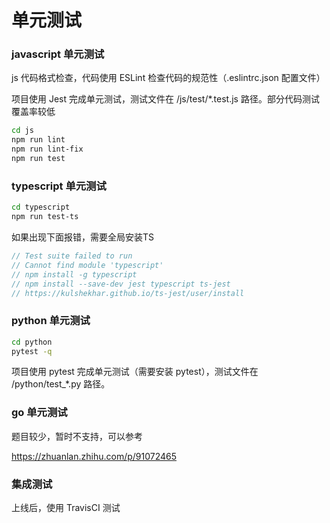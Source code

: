 # 单元测试

### javascript 单元测试

js 代码格式检查，代码使用 ESLint 检查代码的规范性（.eslintrc.json 配置文件）

项目使用 Jest 完成单元测试，测试文件在 /js/test/*.test.js 路径。部分代码测试覆盖率较低

~~~bash
cd js
npm run lint
npm run lint-fix
npm run test
~~~

### typescript 单元测试

~~~bash
cd typescript
npm run test-ts
~~~
如果出现下面报错，需要全局安装TS
~~~js
// Test suite failed to run
// Cannot find module 'typescript'
// npm install -g typescript
// npm install --save-dev jest typescript ts-jest
// https://kulshekhar.github.io/ts-jest/user/install
~~~

### python 单元测试

~~~bash
cd python
pytest -q
~~~

项目使用 pytest 完成单元测试（需要安装 pytest），测试文件在 /python/test_*.py 路径。


### go 单元测试

题目较少，暂时不支持，可以参考

https://zhuanlan.zhihu.com/p/91072465

### 集成测试

上线后，使用 TravisCI 测试
